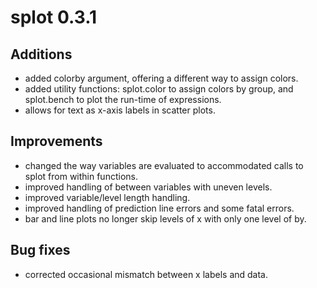 # splot 0.3.1

## Additions
* added colorby argument, offering a different way to assign colors.
* added utility functions: splot.color to assign colors by group,
  and splot.bench to plot the run-time of expressions.
* allows for text as x-axis labels in scatter plots.

## Improvements
* changed the way variables are evaluated to accommodated calls to splot
  from within functions.
* improved handling of between variables with uneven levels.
* improved variable/level length handling.
* improved handling of prediction line errors and some fatal errors.
* bar and line plots no longer skip levels of x with only one level of by.

## Bug fixes
* corrected occasional mismatch between x labels and data.
